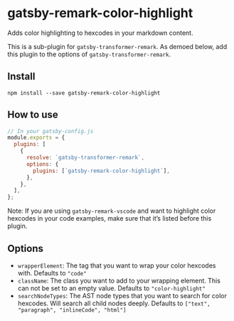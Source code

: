 # gatsby-remark-color-highlight

Adds color highlighting to hexcodes in your markdown content.

This is a sub-plugin for `gatsby-transformer-remark`. As demoed below, add this plugin to the options of `gatsby-transformer-remark`.

## Install

`npm install --save gatsby-remark-color-highlight`

## How to use

```javascript
// In your gatsby-config.js
module.exports = {
  plugins: [
    {
      resolve: `gatsby-transformer-remark`,
      options: {
        plugins: [`gatsby-remark-color-highlight`],
      },
    },
  ],
};
```

Note: If you are using `gatsby-remark-vscode` and want to highlight color hexcodes in your code examples, make sure that it’s listed before this plugin.

## Options

- `wrapperElement`: The tag that you want to wrap your color hexcodes with. Defaults to `"code"`
- `className`: The class you want to add to your wrapping element. This can not be set to an empty value. Defaults to `"color-highlight"`
- `searchNodeTypes`: The AST node types that you want to search for color hexcodes. Will search all child nodes deeply. Defaults to `["text", "paragraph", "inlineCode", "html"]`
